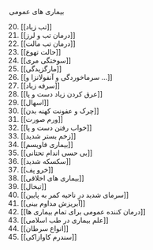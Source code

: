 بیماری های عمومی

20. [[تب زیاد]]
21. [[درمان تب و لرز]]
22. [[درمان تب مالت]]
23. [[حالت تهوع]]
24. [[سوختگی مری]]
25. [[مارگزیدگی]]
26. [[سرماخوردگی و آنفولانزا و ...]]
27. [[سرفه زیاد]]
28. [[عرق کردن زیاد دست و پا]]
29. [[اسهال]]
30. [[چرک و عفونت کهنه بدن]]
31. [[ورم صورت]]
32. [[خواب رفتن دست و پا]]
33. [[زخم بستر شدید]]
34. [[بیماری فاویسم]]
35. [[بی حسی اندام تحتانی]]
36. [[سکسکه شدید]]
37. [[خرو پف]]
38. [[بیماری های اخلاقی]]
39. [[تبخال]]
40. [[سرمای شدید در ناحیه کمر به پایین]]
41. [[آبریزش مداوم بینی]]
42. [[درمان کننده عمومی برای تمام بیماری ها]]
43. [[علم بیماری در طب اسلامی]]
44. [[انواع سرطان]]
45. [[سندرم کاوازاکی]]
